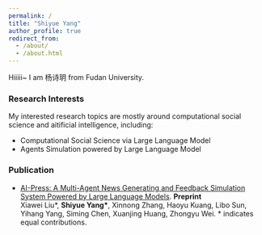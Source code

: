 ```yaml
---
permalink: /
title: "Shiyue Yang"
author_profile: true
redirect_from: 
  - /about/
  - /about.html
---
```


Hiiiii~ I am 杨诗玥 from Fudan University.


### Research Interests

My interested research topics are mostly around computational social science and aitificial intelligence, including:
- Computational Social Science via Large Language Model
- Agents Simulation powered by Large Language Model



### Publication
- [AI-Press: A Multi-Agent News Generating and Feedback Simulation System Powered by Large Language Models](https://arxiv.org/abs/2410.07561). **Preprint**  
Xiawei Liu\*, **Shiyue Yang\***, Xinnong Zhang, Haoyu Kuang, Libo Sun, Yihang Yang, Siming Chen, Xuanjing Huang, Zhongyu Wei.
\* indicates equal contributions.
